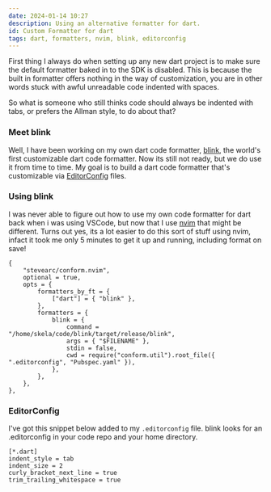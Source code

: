 ```yaml
---
date: 2024-01-14 10:27
description: Using an alternative formatter for dart.
id: Custom Formatter for dart
tags: dart, formatters, nvim, blink, editorconfig
---
```


First thing I always do when setting up any new dart project is to make sure the default formatter baked in to the SDK is disabled.
This is because the built in formatter offers nothing in the way of customization, you are in other words stuck with awful unreadable code indented with spaces.

So what is someone who still thinks code should always be indented with tabs, or prefers the Allman style, to do about that?

### Meet blink

Well, I have been working on my own dart code formatter, [blink](https://github.com/skela/blink), the world's first customizable dart code formatter. Now its still not ready, but we do use it from time to time.
My goal is to build a dart code formatter that's customizable via [EditorConfig](https://editorconfig.org/) files.

### Using blink

I was never able to figure out how to use my own code formatter for dart back when i was using VSCode, but now that I use [nvim](https://neovim.io/) that might be different.
Turns out yes, its a lot easier to do this sort of stuff using nvim, infact it took me only 5 minutes to get it up and running, including format on save!

```
{
	"stevearc/conform.nvim",
	optional = true,
	opts = {
		formatters_by_ft = {
			["dart"] = { "blink" },
		},
		formatters = {
			blink = {
				command = "/home/skela/code/blink/target/release/blink",
				args = { "$FILENAME" },
				stdin = false,
				cwd = require("conform.util").root_file({ ".editorconfig", "Pubspec.yaml" }),
			},
		},
	},
},
```

### EditorConfig

I've got this snippet below added to my `.editorconfig` file. blink looks for an .editorconfig in your code repo and your home directory.

```
[*.dart]
indent_style = tab
indent_size = 2
curly_bracket_next_line = true
trim_trailing_whitespace = true
```

